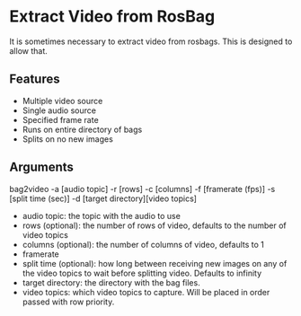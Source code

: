 # Extract Video from RosBag

It is sometimes necessary to extract video from rosbags. This is designed to allow that.

## Features

*   Multiple video source
*   Single audio source
*   Specified frame rate
*   Runs on entire directory of bags
*   Splits on no new images

## Arguments

bag2video -a \[audio topic] -r \[rows] -c \[columns] -f \[framerate (fps)] -s \[split time (sec)] -d \[target directory]\[video topics]

*   audio topic: the topic with the audio to use
*   rows (optional): the number of rows of video, defaults to the number of video topics
*   columns (optional): the number of columns of video, defaults to 1
*   framerate
*   split time (optional): how long between receiving new images on any of the video topics to wait before splitting video. Defaults to infinity
*   target directory: the directory with the bag files.
*   video topics: which video topics to capture. Will be placed in order passed with row priority.
